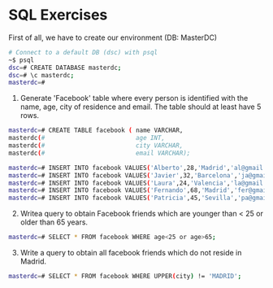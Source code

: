# SQL Exercises

First of all, we have to create our environment (DB: MasterDC)

```sh       
# Connect to a default DB (dsc) with psql
~$ psql 
dsc=# CREATE DATABASE masterdc;
dsc=# \c masterdc; 
masterdc=#
```

1. Generate 'Facebook' table where every person is identified with the name, age, city of residence and email. The table should at least have 5 rows.

```sh       
masterdc=# CREATE TABLE facebook ( name VARCHAR,
masterdc(#                         age INT,
masterdc(#                         city VARCHAR,
masterdc(#                         email VARCHAR);
```

```sh       
masterdc=# INSERT INTO facebook VALUES('Alberto',28,'Madrid','al@gmail.com');
masterdc=# INSERT INTO facebook VALUES('Javier',32,'Barcelona','ja@gmail.com');
masterdc=# INSERT INTO facebook VALUES('Laura',24,'Valencia','la@gmail.com');
masterdc=# INSERT INTO facebook VALUES('Fernando',68,'Madrid','fer@gmail.com');
masterdc=# INSERT INTO facebook VALUES('Patricia',45,'Sevilla','pa@gmail.com');
```
2. Writea query to obtain Facebook friends which are younger than < 25 or older than 65 years. 

```sh       
masterdc=# SELECT * FROM facebook WHERE age<25 or age>65;
```
3. Write a query to obtain all facebook friends which do not reside in Madrid. 

```sh       
masterdc=# SELECT * FROM facebook WHERE UPPER(city) != 'MADRID';
```
